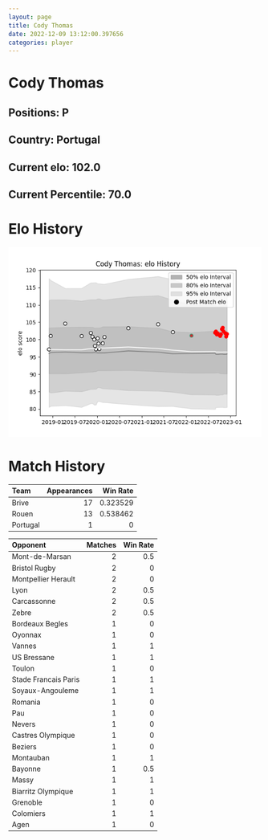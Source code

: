 ```yaml
---  
layout: page  
title: Cody Thomas  
date: 2022-12-09 13:12:00.397656  
categories: player  
---
```

# Cody Thomas

## Positions: P

## Country: Portugal

## Current elo: 102.0

## Current Percentile: 70.0

# Elo History


![elo history](history_CodyThomas.png)
# Match History


| Team     |   Appearances |   Win Rate |
|:---------|--------------:|-----------:|
| Brive    |            17 |   0.323529 |
| Rouen    |            13 |   0.538462 |
| Portugal |             1 |   0        |

| Opponent             |   Matches |   Win Rate |
|:---------------------|----------:|-----------:|
| Mont-de-Marsan       |         2 |        0.5 |
| Bristol Rugby        |         2 |        0   |
| Montpellier Herault  |         2 |        0   |
| Lyon                 |         2 |        0.5 |
| Carcassonne          |         2 |        0.5 |
| Zebre                |         2 |        0.5 |
| Bordeaux Begles      |         1 |        0   |
| Oyonnax              |         1 |        0   |
| Vannes               |         1 |        1   |
| US Bressane          |         1 |        1   |
| Toulon               |         1 |        0   |
| Stade Francais Paris |         1 |        1   |
| Soyaux-Angouleme     |         1 |        1   |
| Romania              |         1 |        0   |
| Pau                  |         1 |        0   |
| Nevers               |         1 |        0   |
| Castres Olympique    |         1 |        0   |
| Beziers              |         1 |        0   |
| Montauban            |         1 |        1   |
| Bayonne              |         1 |        0.5 |
| Massy                |         1 |        1   |
| Biarritz Olympique   |         1 |        1   |
| Grenoble             |         1 |        0   |
| Colomiers            |         1 |        1   |
| Agen                 |         1 |        0   |